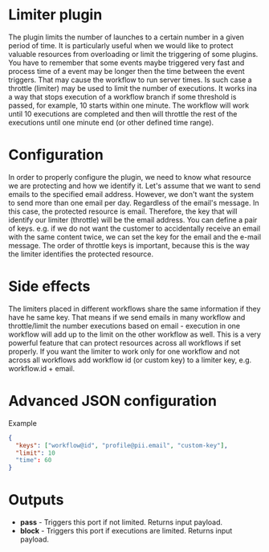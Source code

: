 # Limiter plugin

The plugin limits the number of launches to a certain number in a given period of time. It is particularly useful when we would like to protect valuable resources from overloading or limit the triggering of some plugins.
You have to remember that some events maybe triggered very fast and process time of a event may be longer then the time between the event triggers. That may cause the workflow to run server times. Is such case a throttle (limiter) may be used to limit the number of executions.
It works ina a way that stops execution of a workflow branch if some threshold is passed, for example, 10 starts within one minute. The workflow will work until 10 executions are completed and then will throttle the rest of the executions until one minute end (or other defined time range).

# Configuration

In order to properly configure the plugin, we need to know what resource we are protecting and how we identify it. Let's assume that we want to send emails to the specified email address. However, we don't want the system to send more than one email per day. Regardless of the email's message. In this case, the protected resource is email. Therefore, the key that will identify our limiter (throttle) will be the email address. You can define a pair of keys. e.g. if we do not want the customer to accidentally receive an email with the same content twice, we can set the key for the email and the e-mail message.
The order of throttle keys is important, because this is the way the limiter identifies the protected resource.

# Side effects

The limiters placed in different workflows share the same information if they have he same key. That means if we send emails in many workflow and throttle/limit the number executions based on email - execution in one workflow will add up to the limit on the other workflow as well. This is a very powerful feature that can protect resources across all workflows if set properly.
If you want the limiter to work only for one workflow and not across all workflows add workflow id (or custom key) to a limiter key, e.g. workflow.id + email.

# Advanced JSON configuration

Example

```json
{
  "keys": ["workflow@id", "profile@pii.email", "custom-key"],
  "limit": 10
  "time": 60
}
```

# Outputs

* __pass__ - Triggers this port if not limited. Returns input payload.
* __block__ - Triggers this port if executions are limited. Returns input payload.


